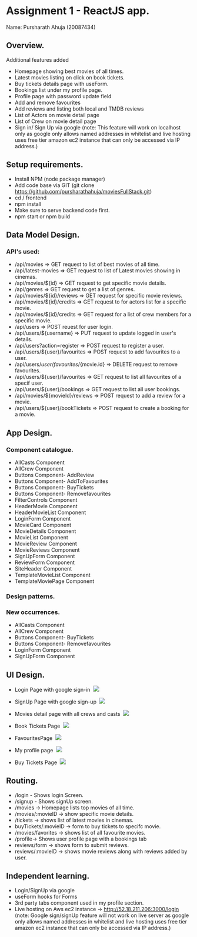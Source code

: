 # Assignment 1 - ReactJS app.

Name: Pursharath Ahuja (20087434)

## Overview.
Additional features added
 + Homepage showing best movies of all times. 
 + Latest movies listing on click on book tickets.
 + Buy tickets details page with useForm.
 + Bookings list under my profile page.
 + Profile page with password update field
 + Add and remove favourites
 + Add reviews and listing both local and TMDB reviews
 + List of Actors on movie detail page
 + List of Crew on movie detail page
 + Sign in/ Sign Up via google (note: This feature will work on localhost only as google only allows named addresses in whitelist and live hosting uses free tier amazon ec2 instance that can only be accessed via IP address.)

## Setup requirements.

+ Install NPM (node package manager) 
+ Add code base via GIT (git clone https://github.com/pursharathahuja/moviesFullStack.git)
+ cd / frontend
+ npm install
+ Make sure to serve backend code first.
+ npm start or npm build

## Data Model Design.
### API's used:
+ /api/movies => GET request to list of best movies of all time.
+ /api/latest-movies => GET request to list of Latest movies showing in cinemas.
+ /api/movies/${id}  => GET request to get specific movie details.
+ /api/genres => GET request to get a list of genres.
+ /api/movies/${id}/reviews => GET request for specific movie reviews.
+ /api/movies/${id}/credits => GET request to for actors list for a specific movie.
+ /api/movies/${id}/credits => GET request for a list of crew members for a specific movie.
+ /api/users => POST reuest for user login.
+ /api/users/${username} => PUT request to update logged in user's details.
+ /api/users?action=register => POST request to register a user.
+ /api/users/${user}/favourites => POST request to add favourites to a user.
+ /api/users/${user}/favourites/${movie.id} => DELETE request to remove favourites.
+ /api/users/${user}/favourites => GET request to list all favourites of a specif user.
+ /api/users/${user}/bookings => GET request to list all user bookings.
+ /api/movies/${movieId}/reviews => POST request to add a review for a movie.
+ /api/users/${user}/bookTickets => POST request to create a booking for a movie.

## App Design.

### Component catalogue.
+ AllCasts Component
+ AllCrew Component
+ Buttons Component- AddReview
+ Buttons Component- AddToFavourites
+ Buttons Component- BuyTickets
+ Buttons Component- Removefavourites
+ FilterControls Component
+ HeaderMovie Component
+ HeaderMovieList Component
+ LoginForm Component
+ MovieCard Component
+ MovieDetails Component
+ MovieList Component
+ MovieReview Component
+ MovieReviews Component
+ SignUpForm Component
+ ReviewForm Component
+ SiteHeader Component
+ TemplateMovieList Component
+ TemplateMoviePage Component
### Design patterns.
### New occurrences.
+ AllCasts Component
+ AllCrew Component
+ Buttons Component- BuyTickets
+ Buttons Component- Removefavourites
+ LoginForm Component
+ SignUpForm Component

## UI Design.
+ Login Page with google sign-in&nbsp;
![](2020-05-01-16-15-24.png)

+ SignUp Page with google sign-up&nbsp;
![](2020-05-01-16-15-51.png)

+ Movies detail page with all crews and casts&nbsp;
![](2020-05-01-16-18-04.png)

+ Book Tickets Page&nbsp;
![](2020-05-01-16-18-38.png)

+ FavouritesPage&nbsp;
![](2020-05-01-16-19-10.png)

+ My profile page&nbsp;
![](2020-05-01-16-19-53.png)

+ Buy Tickets Page&nbsp;
![](2020-05-01-16-20-55.png)

## Routing.
+ /login - Shows login Screen.
+ /signup - Shows signUp screen.
+ /movies -> Homepage lists top movies of all time.
+ /movies/:movieID -> show specific movie details.
+ /tickets -> shows list of latest movies in cinemas.
+ buyTickets/:movieID -> form to buy tickets to specifc movie.
+ /movies/favorites -> shows list of all favourite movies.
+ /profile-> Shows user profile page with a bookings tab
+ reviews/form -> shows form to submit reviews.
+ reviews/:movieID -> shows movie reviews along with reviews added by user.

## Independent learning.

+ Login/SignUp via google 
+ useForm hooks for Forms
+ 3rd party tabs component used in my profile section.
+ Live hosting on Aws ec2 instance -> http://52.18.211.206:3000/login
(note: Google sign/signUp feature will not work on live server as google only allows named addresses in whitelist and live hosting uses free tier amazon ec2 instance that can only be accessed via IP address.)
